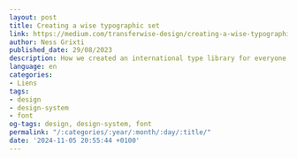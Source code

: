 ```yaml
---
layout: post
title: Creating a wise typographic set
link: https://medium.com/transferwise-design/creating-a-wise-typographic-set-1052503f9f01
author: Ness Grixti
published_date: 29/08/2023
description: How we created an international type library for everyone, everywhere.
language: en
categories:
- Liens
tags:
- design
- design-system
- font
og-tags: design, design-system, font
permalink: "/:categories/:year/:month/:day/:title/"
date: '2024-11-05 20:55:44 +0100'
---
```

